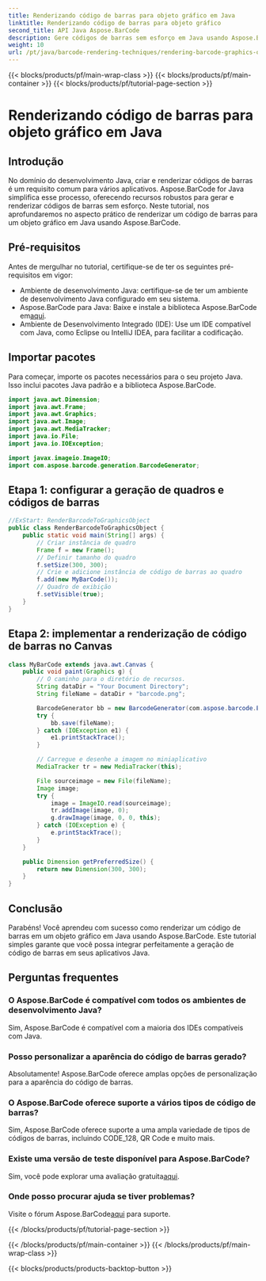 ```yaml
---
title: Renderizando código de barras para objeto gráfico em Java
linktitle: Renderizando código de barras para objeto gráfico
second_title: API Java Aspose.BarCode
description: Gere códigos de barras sem esforço em Java usando Aspose.BarCode. Siga este guia passo a passo para uma integração perfeita.
weight: 10
url: /pt/java/barcode-rendering-techniques/rendering-barcode-graphics-object/
---
```


{{< blocks/products/pf/main-wrap-class >}}
{{< blocks/products/pf/main-container >}}
{{< blocks/products/pf/tutorial-page-section >}}

# Renderizando código de barras para objeto gráfico em Java


## Introdução

No domínio do desenvolvimento Java, criar e renderizar códigos de barras é um requisito comum para vários aplicativos. Aspose.BarCode for Java simplifica esse processo, oferecendo recursos robustos para gerar e renderizar códigos de barras sem esforço. Neste tutorial, nos aprofundaremos no aspecto prático de renderizar um código de barras para um objeto gráfico em Java usando Aspose.BarCode.

## Pré-requisitos

Antes de mergulhar no tutorial, certifique-se de ter os seguintes pré-requisitos em vigor:

- Ambiente de desenvolvimento Java: certifique-se de ter um ambiente de desenvolvimento Java configurado em seu sistema.
-  Aspose.BarCode para Java: Baixe e instale a biblioteca Aspose.BarCode em[aqui](https://releases.aspose.com/barcode/java/).
- Ambiente de Desenvolvimento Integrado (IDE): Use um IDE compatível com Java, como Eclipse ou IntelliJ IDEA, para facilitar a codificação.

## Importar pacotes

Para começar, importe os pacotes necessários para o seu projeto Java. Isso inclui pacotes Java padrão e a biblioteca Aspose.BarCode.

```java
import java.awt.Dimension;
import java.awt.Frame;
import java.awt.Graphics;
import java.awt.Image;
import java.awt.MediaTracker;
import java.io.File;
import java.io.IOException;

import javax.imageio.ImageIO;
import com.aspose.barcode.generation.BarcodeGenerator;
```

## Etapa 1: configurar a geração de quadros e códigos de barras

```java
//ExStart: RenderBarcodeToGraphicsObject
public class RenderBarcodeToGraphicsObject {
    public static void main(String[] args) {
        // Criar instância de quadro
        Frame f = new Frame();
        // Definir tamanho do quadro
        f.setSize(300, 300);
        // Crie e adicione instância de código de barras ao quadro
        f.add(new MyBarCode());
        // Quadro de exibição
        f.setVisible(true);
    }
}
```

## Etapa 2: implementar a renderização de código de barras no Canvas

```java
class MyBarCode extends java.awt.Canvas {
    public void paint(Graphics g) {
        // O caminho para o diretório de recursos.
        String dataDir = "Your Document Directory";
        String fileName = dataDir + "barcode.png";

        BarcodeGenerator bb = new BarcodeGenerator(com.aspose.barcode.EncodeTypes.CODE_128, "12345678");
        try {
            bb.save(fileName);
        } catch (IOException e1) {
            e1.printStackTrace();
        }

        // Carregue e desenhe a imagem no miniaplicativo
        MediaTracker tr = new MediaTracker(this);

        File sourceimage = new File(fileName);
        Image image;
        try {
            image = ImageIO.read(sourceimage);
            tr.addImage(image, 0);
            g.drawImage(image, 0, 0, this);
        } catch (IOException e) {
            e.printStackTrace();
        }
    }

    public Dimension getPreferredSize() {
        return new Dimension(300, 300);
    }
}
```

## Conclusão

Parabéns! Você aprendeu com sucesso como renderizar um código de barras em um objeto gráfico em Java usando Aspose.BarCode. Este tutorial simples garante que você possa integrar perfeitamente a geração de código de barras em seus aplicativos Java.

## Perguntas frequentes

### O Aspose.BarCode é compatível com todos os ambientes de desenvolvimento Java?
Sim, Aspose.BarCode é compatível com a maioria dos IDEs compatíveis com Java.

### Posso personalizar a aparência do código de barras gerado?
Absolutamente! Aspose.BarCode oferece amplas opções de personalização para a aparência do código de barras.

### O Aspose.BarCode oferece suporte a vários tipos de código de barras?
Sim, Aspose.BarCode oferece suporte a uma ampla variedade de tipos de códigos de barras, incluindo CODE_128, QR Code e muito mais.

### Existe uma versão de teste disponível para Aspose.BarCode?
 Sim, você pode explorar uma avaliação gratuita[aqui](https://releases.aspose.com/).

### Onde posso procurar ajuda se tiver problemas?
 Visite o fórum Aspose.BarCode[aqui](https://forum.aspose.com/c/barcode/13) para suporte.

{{< /blocks/products/pf/tutorial-page-section >}}

{{< /blocks/products/pf/main-container >}}
{{< /blocks/products/pf/main-wrap-class >}}

{{< blocks/products/products-backtop-button >}}

